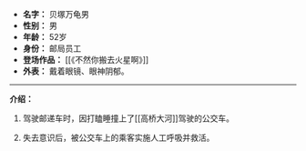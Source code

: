 
- **名字：** 贝塚万龟男
- **性别：** 男
- **年龄：** 52岁
- **身份：** 邮局员工
- **登场作品：** [[《不然你搬去火星啊》]] 
- **外表：** 戴着眼镜、眼神阴郁。

---

**介绍：** 

1. 驾驶邮递车时，因打瞌睡撞上了[[高桥大河]]驾驶的公交车。

2. 失去意识后，被公交车上的乘客实施人工呼吸并救活。
